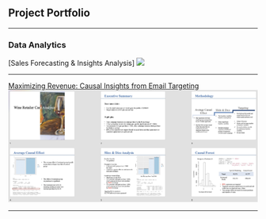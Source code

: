 ## Project Portfolio

---

### Data Analytics
[Sales Forecasting & Insights Analysis]
<img src="images/Screen Shot 2020-02-19 at 6.17.35 PM.png"/>

---
[Maximizing Revenue: Causal Insights from Email Targeting](pdf/Retailer.html)
<img src="images/Retailer.jpeg"/>

---



